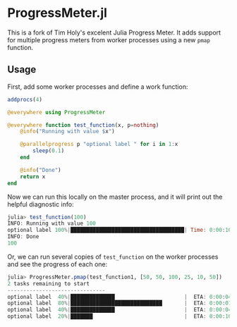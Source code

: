 # ProgressMeter.jl

This is a fork of Tim Holy's excelent Julia Progress Meter. It adds support for multiple progress meters from worker processes using a new `pmap` function.

## Usage

First, add some worker processes and define a work function:
```julia
addprocs(4)

@everywhere using ProgressMeter

@everywhere function test_function(x, p=nothing)
    @info("Running with value $x")

    @parallelprogress p "optional label " for i in 1:x
        sleep(0.1)
    end

    @info("Done")
    return x
end
```

Now we can run this locally on the master process, and it will print out the helpful diagnostic info:
```julia
julia> test_function(100)
INFO: Running with value 100
optional label 100%|████████████████████████████████████| Time: 0:00:10
INFO: Done
100
```

Or, we can run several copies of `test_function` on the worker processes and see the progress of each one:
```julia
julia> ProgressMeter.pmap(test_function1, [50, 50, 100, 25, 10, 50])
2 tasks remaining to start
-------------------------------
optional label  40%|██████████████                      |  ETA: 0:00:04
optional label  80%|█████████████████████████████       |  ETA: 0:00:01
optional label  40%|██████████████                      |  ETA: 0:00:04
optional label  20%|███████                             |  ETA: 0:00:10
```